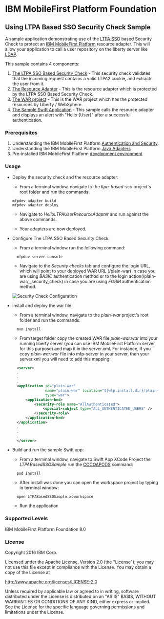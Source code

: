 IBM MobileFirst Platform Foundation
===
## Using LTPA Based SSO Security Check Sample
A sample application demonstrating use of the [LTPA SSO](https://www.wikiwand.com/en/IBM_Lightweight_Third-Party_Authentication) based Security Check to protect an [IBM MobileFirst Platform](http://www-03.ibm.com/software/products/en/mobilefirstplatform) resource adapter.  This will allow your application to call a user repository on the liberty server like [LDAP](https://www.wikiwand.com/en/Lightweight_Directory_Access_Protocol).

This sample contains 4 components:  

1. [The LTPA SSO Based Security Check](./ltpa-based-sso) - This security check validates that the incoming request contains a valid LTPA2 cookie, and extracts the user from it.  
2. [The Resource Adapter](./HelloLTPAUserResourceAdapter) - This is the resource adapter which is protected by the LTPA SSO Based Security Check.  
3. [The WAR project](./plain-war) - This is the WAR project which has the protected resources by Liberty / WebSphere.  
4. [The Sample Swift Application](./LTPABasedSSOSample) - This sample calls the resource adapter and displays an alert with "Hello {User}" after a successful authentication.  

### Prerequisites
1. Understanding the IBM MobileFirst Platform [Authentication and Security](https://mobilefirstplatform.ibmcloud.com/tutorials/en/foundation/8.0/authentication-and-security/).
2. Understanding the IBM MobileFirst Platform [Java Adapters](https://mobilefirstplatform.ibmcloud.com/tutorials/en/foundation/8.0/adapters/java-adapters/)
3. Pre-installed IBM MobileFirst Platform [development environment](https://mobilefirstplatform.ibmcloud.com/tutorials/en/foundation/8.0/setting-up-your-development-environment/)

### Usage
- Deploy the security check and the resource adapter:  
  - From a terminal window, navigate to the *ltpa-based-sso* project's root folder and run the commands:  
  ```
  mfpdev adapter build
  mfpdev adapter deploy
  ```
  - Navigate to *HelloLTPAUserResourceAdapter* and run against the above commands.  

  - Your adapters are now deployed.

- Configure The LTPA SSO Based Security Check:
  - From a terminal window run the following command:  

  ```
    mfpdev server console
  ```

  - Navigate to the *Security checks* tab and configure the login URL, which will point to your deployed WAR URL (/plain-war) in case you are using *BASIC* authentication method or to the login action(/plain-war/j_security_check) in case you are using *FORM* authentication method.


  ![Security Check Configuration](/images/SecurityCheckConfig.png)

- install and deploy the war file:
  - From a terminal window, navigate to the *plain-war* project's root folder and run the commands:
  ```
    mvn install
  ```
  - From target folder copy the created WAR file *plain-war.war* into your running liberty server (you can use IBM MobileFirst Platform server for this purpose) and map it in the server.xml. For instance, if you copy *plain-war.war* file into mfp-server in your server, then your server.xml you will need to add this mapping:   
  ```xml
    <server>
    .
    .
    .
    <application id="plain-war"
                 name="plain-war" location="${wlp.install.dir}/plain-war.war"
                 type="war">
        <application-bnd>
            <security-role name="AllAuthenticated">
                <special-subject type="ALL_AUTHENTICATED_USERS" />
            </security-role>
        </application-bnd>
    </application>
    .
    .
    .
    </server>
  ```

- Build and run the sample Swift app:
  - From a terminal window, navigate to Swift App XCode Project the *LTPABasedSSOSample* run the [COCOAPODS](https://cocoapods.org/) command:  
  ```
    pod install
  ```
  - After install was done you can open the workspace project by typing in terminal window:
  ```
    open LTPABasedSSOSample.xcworkspace
  ```
  - Run the application


### Supported Levels
IBM MobileFirst Platform Foundation 8.0

### License
Copyright 2016 IBM Corp.

Licensed under the Apache License, Version 2.0 (the "License");
you may not use this file except in compliance with the License.
You may obtain a copy of the License at

http://www.apache.org/licenses/LICENSE-2.0

Unless required by applicable law or agreed to in writing, software
distributed under the License is distributed on an "AS IS" BASIS,
WITHOUT WARRANTIES OR CONDITIONS OF ANY KIND, either express or implied.
See the License for the specific language governing permissions and
limitations under the License.
